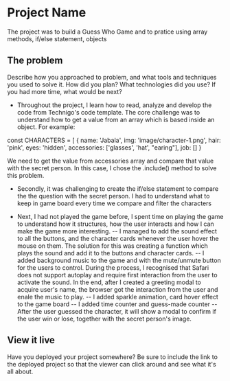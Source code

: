 # Project Name

The project was to build a Guess Who Game and to pratice using array methods, if/else statement, objects


## The problem

Describe how you approached to problem, and what tools and techniques you used to solve it. How did you plan? What technologies did you use? If you had more time, what would be next?

 - Throughout the project, I learn how to read, analyze and develop the code from Technigo's code template. The core challenge was to understand how to get a value from an array which is based inside an object. For example:
 
 const CHARACTERS = [
  {
    name: 'Jabala',
    img: 'image/character-1.png',
    hair: 'pink',
    eyes: 'hidden',
    accessories: ['glasses', 'hat', "earing"],
    job: []
  }
 
 We need to get the value from accessories array and compare that value with the secret person. In this case, I chose the .include() method to solve this problem.

- Secondly, it was challenging to create the if/else statement to compare the the question with the secret person. I had to understand what to keep in game board every time we compare and filter the characters
 
- Next, I had not played the game before, I spent time on playing the game to understand how it structures, how the user interacts and how I can make the game more interesting.
   -- I managed to add the sound effect to all the buttons, and the character cards whenever the user hover the mouse on them. The solution for this was creating a      function which plays the sound and add it to the buttons and character cards.
   -- I added background music to the game and with the mute/unmute button for the users to control. During the process, I recognised that Safari does not support autoplay and require first interaction from the user to activate the sound. In the end, after I created a greeting modal to acquire user's name, the browser got the interaction from the user and enale the music to play. 
   -- I added sparkle animation, card hover effect to the game board
   -- I added time counter and guess-made counter 
   -- After the user guessed the character, it will show a modal to confirm if the user win or lose, together with the secret person's image.
## View it live

Have you deployed your project somewhere? Be sure to include the link to the deployed project so that the viewer can click around and see what it's all about.
